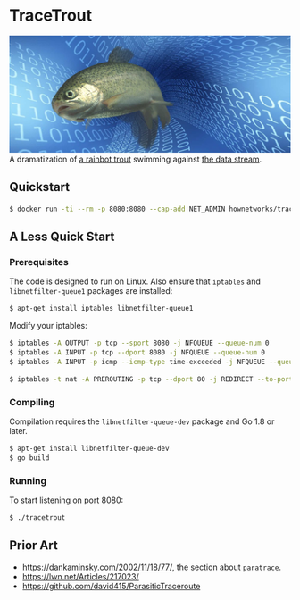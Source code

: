 # TraceTrout

<img src="trout.jpg">A dramatization of [a rainbot trout](https://en.wikipedia.org/wiki/File:Rainbow_trout_transparent.png) swimming against [the data stream](https://pixabay.com/en/background-bits-bit-network-blue-213649/).</img>

## Quickstart

```sh
$ docker run -ti --rm -p 8080:8080 --cap-add NET_ADMIN hownetworks/tracetrout
```

## A Less Quick Start

### Prerequisites

The code is designed to run on Linux. Also ensure that `iptables` and `libnetfilter-queue1` packages are installed:

```sh
$ apt-get install iptables libnetfilter-queue1
```

Modify your iptables:

```sh
$ iptables -A OUTPUT -p tcp --sport 8080 -j NFQUEUE --queue-num 0
$ iptables -A INPUT -p tcp --dport 8080 -j NFQUEUE --queue-num 0
$ iptables -A INPUT -p icmp --icmp-type time-exceeded -j NFQUEUE --queue-num 0
```

```sh
$ iptables -t nat -A PREROUTING -p tcp --dport 80 -j REDIRECT --to-port 8080
```

### Compiling

Compilation requires the `libnetfilter-queue-dev` package and Go 1.8 or later.

```sh
$ apt-get install libnetfilter-queue-dev
$ go build
```

### Running

To start listening on port 8080:

```sh
$ ./tracetrout
```

## Prior Art

* https://dankaminsky.com/2002/11/18/77/, the section about `paratrace`.
* https://lwn.net/Articles/217023/
* https://github.com/david415/ParasiticTraceroute
